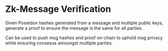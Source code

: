 # Zk-Message Verification

Given Poseidon hashes generated from a message and multiple public keys, generate a proof to ensure the message is the same for all parties.

Can be used to push msg hashes and proof on-chain to uphold msg privacy while ensuring consesus amoungst multiple parties.
